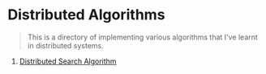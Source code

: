 # Distributed Algorithms

> This is a directory of implementing various algorithms that I've learnt in distributed systems.

1. [Distributed Search Algorithm](Distributed_search_algorithm)